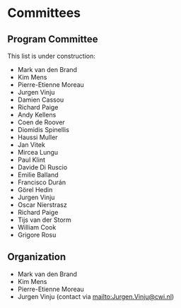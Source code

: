 # Committees

## Program Committee 

This list is under construction:

- Mark van den Brand
- Kim Mens
- Pierre-Etienne Moreau
- Jurgen Vinju
- Damien Cassou
- Richard Paige
- Andy Kellens  
- Coen de Roover  
- Diomidis Spinellis  
- Haussi Muller
- Jan Vitek  
- Mircea Lungu  
- Paul Klint  
- Davide Di Ruscio
- Emilie Balland  
- Francisco Durán  
- Görel Hedin  
- Jurgen Vinju 
- Oscar Nierstrasz  
- Richard Paige
- Tijs van der Storm  
- William Cook
- Grigore Rosu

## Organization

- Mark van den Brand
- Kim Mens
- Pierre-Etienne Moreau
- Jurgen Vinju (contact via <mailto:Jurgen.Vinju@cwi.nl>)
